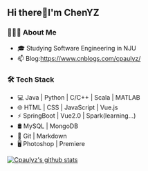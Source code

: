 ## Hi there👋I'm ChenYZ

<!--
**Cpaulyz/Cpaulyz** is a ✨ _special_ ✨ repository because its `README.md` (this file) appears on your GitHub profile.

Here are some ideas to get you started:

- 🔭 I’m currently working on ...
- 🌱 I’m currently learning ...
- 👯 I’m looking to collaborate on ...
- 🤔 I’m looking for help with ...
- 💬 Ask me about ...
- 📫 How to reach me: ...
- 😄 Pronouns: ...
- ⚡ Fun fact: ...
-->

### 👨🏻‍💻 About Me
- 🎓  Studying Software Engineering in NJU 
- 📫  Blog:https://www.cnblogs.com/cpaulyz/
### 🛠 Tech Stack
- 💻  Java | Python | C/C++ | Scala | MATLAB
- 🌐  HTML | CSS | JavaScript | Vue.js
- ⚡ SpringBoot | Vue2.0 | Spark(learning...) 
- 🛢  MySQL | MongoDB 
- 🔧  Git | Markdown
- 🖥  Photoshop | Premiere

[![Cpaulyz's github stats](https://github-readme-stats.vercel.app/api?username=Cpaulyz&theme=dark)](https://github.com/Cpaulyz/github-readme-stats)
